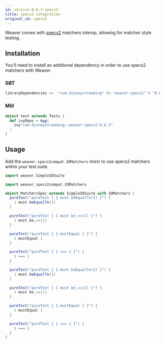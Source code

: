 ```yaml
---
id: version-0.6.3-specs2
title: specs2 integration
original_id: specs2
---
```


Weaver comes with [specs2](http://specs2.org/) matchers interop, allowing for matcher style testing.

## Installation

You'll need to install an additional dependency in order to use specs2 matchers with Weaver.

### SBT
```scala
libraryDependencies +=  "com.disneystreaming" %% "weaver-specs2" % "0.6.3" % Test
```

### Mill
```scala
object test extends Tests {
  def ivyDeps = Agg(
    ivy"com.disneystreaming::weaver-specs2:0.6.3"
  )
}
```

## Usage

Add the `weaver.specs2compat.IOMatchers` mixin to use specs2 matchers within your test suite.

```scala
import weaver.SimpleIOSuite

import weaver.specs2compat.IOMatchers

object MatchersSpec extends SimpleIOSuite with IOMatchers {
  pureTest("pureTest { 1 must beEqualTo(1) }") {
    1 must beEqualTo(1)
  }

  pureTest("pureTest { 1 must be_==(1) }") {
    1 must be_==(1)
  }

  pureTest("pureTest { 1 mustEqual 1 }") {
    1 mustEqual 1
  }

  pureTest("pureTest { 1 === 1 }") {
    1 === 1
  }

  pureTest("pureTest { 1 must beEqualTo(1) }") {
    1 must beEqualTo(1)
  }

  pureTest("pureTest { 1 must be_==(1) }") {
    1 must be_==(1)
  }

  pureTest("pureTest { 1 mustEqual 1 }") {
    1 mustEqual 1
  }

  pureTest("pureTest { 1 === 1 }") {
    1 === 1
  }
}
```
